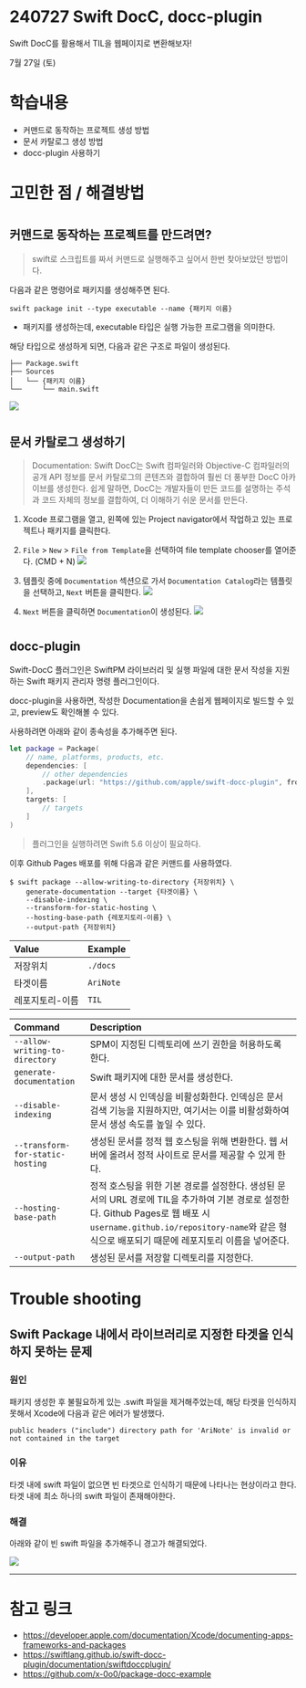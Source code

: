 # 240727 Swift DocC, docc-plugin

Swift DocC를 활용해서 TIL을 웹페이지로 변환해보자!

7월 27일 (토)

# 학습내용

- 커맨드로 동작하는 프로젝트 생성 방법
- 문서 카탈로그 생성 방법
- docc-plugin 사용하기

# 고민한 점 / 해결방법

#

## 커맨드로 동작하는 프로젝트를 만드려면?

> swift로 스크립트를 짜서 커맨드로 실행해주고 싶어서 한번 찾아보았던 방법이다.

다음과 같은 명령어로 패키지를 생성해주면 된다.

```
swift package init --type executable --name {패키지 이름}
```

* 패키지를 생성하는데, executable 타입은 실행 가능한 프로그램을 의미한다.


해당 타입으로 생성하게 되면, 다음과 같은 구조로 파일이 생성된다.

```
├── Package.swift
├── Sources
│   └── {패키지 이름}
└──     └── main.swift
```

![](https://github.com/user-attachments/assets/5c93c8ee-b1f6-474d-8fc7-9123a25a1102)

#

## 문서 카탈로그 생성하기

> Documentation: Swift DocC는 Swift 컴파일러와 Objective-C 컴파일러의 공개 API 정보를 문서 카탈로그의 콘텐츠와 결합하여 훨씬 더 풍부한 DocC 아카이브를 생성한다.
> 쉽게 말하면, DocC는 개발자들이 만든 코드를 설명하는 주석과 코드 자체의 정보를 결합하여, 더 이해하기 쉬운 문서를 만든다. 

1. Xcode 프로그램을 열고, 왼쪽에 있는 Project navigator에서 작업하고 있는 프로젝트나 패키지를 클릭한다.

2. `File` > `New` > `File from Template`을 선택하여 file template chooser를 열어준다. (CMD + N)
![](https://github.com/user-attachments/assets/9bf45a2c-8fd9-4fbb-8be0-fff0c2a5f6c3)


3. 템플릿 중에 `Documentation` 섹션으로 가서 `Documentation Catalog`라는 템플릿을 선택하고, `Next` 버튼을 클릭한다.
![](https://github.com/user-attachments/assets/4430f431-57be-44e2-9e73-95a244afb434)

4. `Next` 버튼을 클릭하면 `Documentation`이 생성된다.
![](https://github.com/user-attachments/assets/268b55b3-22ae-409d-94f9-aeb607f6d602)

#

## docc-plugin

Swift-DocC 플러그인은 SwiftPM 라이브러리 및 실행 파일에 대한 문서 작성을 지원하는 Swift 패키지 관리자 명령 플러그인이다.

docc-plugin을 사용하면, 작성한 Documentation을 손쉽게 웹페이지로 빌드할 수 있고, preview도 확인해볼 수 있다.

사용하려면 아래와 같이 종속성을 추가해주면 된다.

```swift
let package = Package(
    // name, platforms, products, etc.
    dependencies: [
        // other dependencies
        .package(url: "https://github.com/apple/swift-docc-plugin", from: "1.3.0"),
    ],
    targets: [
        // targets
    ]
)
```

> 플러그인을 실행하려면 Swift 5.6 이상이 필요하다.

이후 Github Pages 배포를 위해 다음과 같은 커맨드를 사용하였다.

```
$ swift package --allow-writing-to-directory {저장위치} \
    generate-documentation --target {타겟이름} \
    --disable-indexing \
    --transform-for-static-hosting \
    --hosting-base-path {레포지토리-이름} \ 
    --output-path {저장위치}
```
|Value|Example|
|:---|:---|
|저장위치|`./docs`|
|타겟이름|`AriNote`|
|레포지토리-이름|`TIL`|

|Command|Description|
|:---|:---|
|`--allow-writing-to-directory`|SPM이 지정된 디렉토리에 쓰기 권한을 허용하도록 한다.|
|`generate-documentation`|Swift 패키지에 대한 문서를 생성한다.|
|`--disable-indexing`|문서 생성 시 인덱싱을 비활성화한다. 인덱싱은 문서 검색 기능을 지원하지만, 여기서는 이를 비활성화하여 문서 생성 속도를 높일 수 있다.|
|`--transform-for-static-hosting`|생성된 문서를 정적 웹 호스팅을 위해 변환한다. 웹 서버에 올려서 정적 사이트로 문서를 제공할 수 있게 한다.|
|`--hosting-base-path`|정적 호스팅을 위한 기본 경로를 설정한다. 생성된 문서의 URL 경로에 TIL을 추가하여 기본 경로로 설정한다. Github Pages로 웹 배포 시 `username.github.io/repository-name`와 같은 형식으로 배포되기 때문에 레포지토리 이름을 넣어준다.|
|`--output-path`|생성된 문서를 저장할 디렉토리를 지정한다.|




# Trouble shooting

## Swift Package 내에서 라이브러리로 지정한 타겟을 인식하지 못하는 문제

### 원인

패키지 생성한 후 불필요하게 있는 .swift 파일을 제거해주었는데, 해당 타겟을 인식하지 못해서 Xcode에 다음과 같은 에러가 발생했다.

```
public headers ("include") directory path for 'AriNote' is invalid or not contained in the target
```

### 이유

타겟 내에 swift 파일이 없으면 빈 타겟으로 인식하기 때문에 나타나는 현상이라고 한다. 타겟 내에 최소 하나의 swift 파일이 존재해야한다.

### 해결

아래와 같이 빈 swift 파일을 추가해주니 경고가 해결되었다.

![](https://github.com/user-attachments/assets/f815a505-246b-47d3-8b9c-fa39cbe205d6)




---

# 참고 링크

- https://developer.apple.com/documentation/Xcode/documenting-apps-frameworks-and-packages
- https://swiftlang.github.io/swift-docc-plugin/documentation/swiftdoccplugin/
- https://github.com/x-0o0/package-docc-example